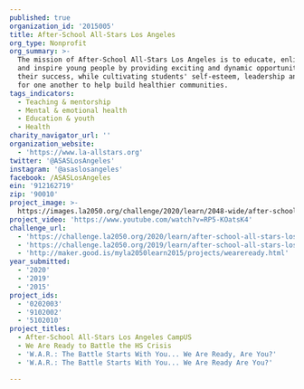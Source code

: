 ```yaml
---
published: true
organization_id: '2015005'
title: After-School All-Stars Los Angeles
org_type: Nonprofit
org_summary: >-
  The mission of After-School All-Stars Los Angeles is to educate, enlighten,
  and inspire young people by providing exciting and dynamic opportunities for
  their success, while cultivating students' self-esteem, leadership and respect
  for one another to help build healthier communities. 
tags_indicators:
  - Teaching & mentorship
  - Mental & emotional health
  - Education & youth
  - Health
charity_navigator_url: ''
organization_website:
  - 'https://www.la-allstars.org'
twitter: '@ASASLosAngeles'
instagram: '@asaslosangeles'
facebook: /ASASLosAngeles
ein: '912162719'
zip: '90010'
project_image: >-
  https://images.la2050.org/challenge/2020/learn/2048-wide/after-school-all-stars-los-angeles.jpg
project_video: 'https://www.youtube.com/watch?v=RP5-KOatsK4'
challenge_url:
  - 'https://challenge.la2050.org/2020/learn/after-school-all-stars-los-angeles/'
  - 'https://challenge.la2050.org/2019/learn/after-school-all-stars-los-angeles/'
  - 'http://maker.good.is/myla2050learn2015/projects/weareready.html'
year_submitted:
  - '2020'
  - '2019'
  - '2015'
project_ids:
  - '0202003'
  - '9102002'
  - '5102010'
project_titles:
  - After-School All-Stars Los Angeles CampUS
  - We Are Ready to Battle the HS Crisis
  - 'W.A.R.: The Battle Starts With You... We Are Ready, Are You?'
  - 'W.A.R.: The Battle Starts With You... We Are Ready Are You?'

---
```


